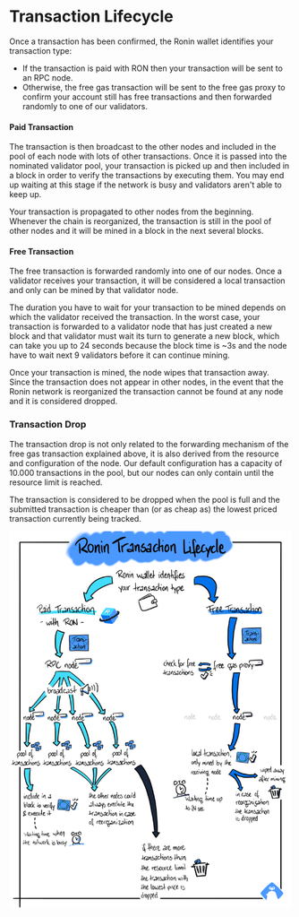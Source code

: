 # Transaction Lifecycle

Once a transaction has been confirmed, the Ronin wallet identifies your transaction type:

* If the transaction is paid with RON then your transaction will be sent to an RPC node.
* Otherwise, the free gas transaction will be sent to the free gas proxy to confirm your account still has free transactions and then forwarded randomly to one of our validators.

#### Paid Transaction

The transaction is then broadcast to the other nodes and included in the pool of each node with lots of other transactions. Once it is passed into the nominated validator pool, your transaction is picked up and then included in a block in order to verify the transactions by executing them. You may end up waiting at this stage if the network is busy and validators aren't able to keep up.

Your transaction is propagated to other nodes from the beginning. Whenever the chain is reorganized, the transaction is still in the pool of other nodes and it will be mined in a block in the next several blocks.

#### Free Transaction

The free transaction is forwarded randomly into one of our nodes. Once a validator receives your transaction, it will be considered a local transaction and only can be mined by that validator node.

The duration you have to wait for your transaction to be mined depends on which the validator received the transaction. In the worst case, your transaction is forwarded to a validator node that has just created a new block and that validator must wait its turn to generate a new block, which can take you up to 24 seconds because the block time is ~3s and the node have to wait next 9 validators before it can continue mining.

Once your transaction is mined, the node wipes that transaction away. Since the transaction does not appear in other nodes, in the event that the Ronin network is reorganized the transaction cannot be found at any node and it is considered dropped.

### Transaction Drop

The transaction drop is not only related to the forwarding mechanism of the free gas transaction explained above, it is also derived from the resource and configuration of the node. Our default configuration has a capacity of 10.000 transactions in the pool, but our nodes can only contain until the resource limit is reached.

The transaction is considered to be dropped when the pool is full and the submitted transaction is cheaper than (or as cheap as) the lowest priced transaction currently being tracked.

![Ronin Transaction Lifecycle Diagram](<./image_3.png>)
